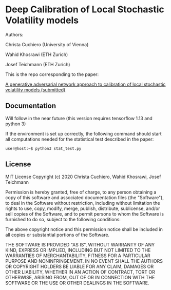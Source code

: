 # Deep  Calibration of Local Stochastic Volatility models 

Authors: 

Christa Cuchiero (University of Vienna)

Wahid Khosrawi (ETH Zurich)

Josef Teichmann (ETH Zurich)

This is the repo corresponding to the paper:

[A generative adversarial network approach to calibration of local stochastic volatility models (submitted)](https://arxiv.org/abs/2005.02505)




## Documentation 
Will follow in the near future (this version requires tensorflow 1.13 and python 3)

If the environment is set up correctly, the following command should start all computations needed for the statistical test described in the paper:

```console
user@host:~$ python3 stat_test.py
```



## License
 
MIT License
Copyright (c) 2020 Christa Cuchiero, Wahid Khosrawi, Josef Teichmann

Permission is hereby granted, free of charge, to any person obtaining a copy
of this software and associated documentation files (the "Software"), to deal
in the Software without restriction, including without limitation the rights
to use, copy, modify, merge, publish, distribute, sublicense, and/or sell
copies of the Software, and to permit persons to whom the Software is
furnished to do so, subject to the following conditions:

The above copyright notice and this permission notice shall be included in all
copies or substantial portions of the Software.

THE SOFTWARE IS PROVIDED "AS IS", WITHOUT WARRANTY OF ANY KIND, EXPRESS OR
IMPLIED, INCLUDING BUT NOT LIMITED TO THE WARRANTIES OF MERCHANTABILITY,
FITNESS FOR A PARTICULAR PURPOSE AND NONINFRINGEMENT. IN NO EVENT SHALL THE
AUTHORS OR COPYRIGHT HOLDERS BE LIABLE FOR ANY CLAIM, DAMAGES OR OTHER
LIABILITY, WHETHER IN AN ACTION OF CONTRACT, TORT OR OTHERWISE, ARISING FROM,
OUT OF OR IN CONNECTION WITH THE SOFTWARE OR THE USE OR OTHER DEALINGS IN THE
SOFTWARE.
